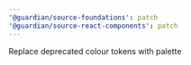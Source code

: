 ```yaml
---
'@guardian/source-foundations': patch
'@guardian/source-react-components': patch
---
```


Replace deprecated colour tokens with palette
